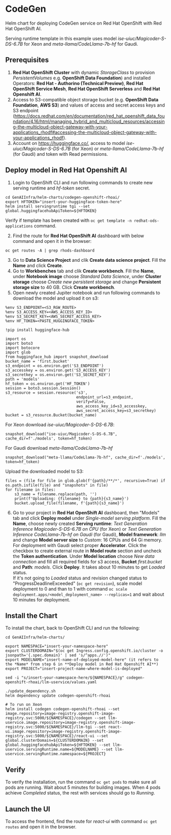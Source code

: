 # CodeGen

Helm chart for deploying CodeGen service on Red Hat OpenShift with Red Hat OpenShift AI.

Serving runtime template in this example uses model *ise-uiuc/Magicoder-S-DS-6.7B* for Xeon and *meta-llama/CodeLlama-7b-hf* for Gaudi.

## Prerequisites 

1. **Red Hat OpenShift Cluster** with dynamic *StorageClass* to provision *PersistentVolumes* e.g. **OpenShift Data Foundation**) and installed Operators: **Red Hat - Authorino (Technical Preview)**, **Red Hat OpenShift Service Mesh**, **Red Hat OpenShift Serverless** and **Red Hat Openshift AI**.
2. Access to S3-compatible object storage bucket (e.g. **OpenShift Data Foundation**, **AWS S3**) and values of access and secret access keys and S3 endpoint (https://docs.redhat.com/en/documentation/red_hat_openshift_data_foundation/4.16/html/managing_hybrid_and_multicloud_resources/accessing-the-multicloud-object-gateway-with-your-applications_rhodf#accessing-the-multicloud-object-gateway-with-your-applications_rhodf).
3. Account on https://huggingface.co/, access to model *ise-uiuc/Magicoder-S-DS-6.7B* (for Xeon) or *meta-llama/CodeLlama-7b-hf* (for Gaudi) and token with Read permissions.

## Deploy model in Red Hat Openshift AI

1. Login to OpenShift CLI and run following commands to create new serving runtime and *hf-token* secret.
```
cd GenAIInfra/helm-charts/codegen-openshift-rhoai/
export HFTOKEN="insert-your-huggingface-token-here"
helm install servingruntime tgi --set global.huggingfacehubApiToken=${HFTOKEN}
```
Verify if template has been created with ```oc get template -n redhat-ods-applications``` command.

2. Find the route for **Red Hat OpenShift AI** dashboard with below command and open it in the browser:
```
oc get routes -A | grep rhods-dashboard
```
3. Go to **Data Science Project** and clik **Create data science project**. Fill the **Name** and click **Create**.
4. Go to **Workbenches** tab and clik **Create workbench**. Fill the **Name**, under **Notebook image** choose *Standard Data Science*, under **Cluster storage** choose *Create new persistent storage* and change **Persistent storage size** to 40 GB. Click **Create workbench**.
5. Open newly created Jupiter notebook and run following commands to download the model and upload it on s3:
```
%env S3_ENDPOINT=<S3_RGW_ROUTE>
%env S3_ACCESS_KEY=<AWS_ACCESS_KEY_ID>
%env S3_SECRET_KEY=<AWS_SECRET_ACCESS_KEY>
%env HF_TOKEN=<PASTE_HUGGINGFACE_TOKEN>
```
```
!pip install huggingface-hub
```
```
import os
import boto3
import botocore
import glob
from huggingface_hub import snapshot_download
bucket_name = 'first.bucket'
s3_endpoint = os.environ.get('S3_ENDPOINT')
s3_accesskey = os.environ.get('S3_ACCESS_KEY')
s3_secretkey = os.environ.get('S3_SECRET_KEY')
path = 'models'
hf_token = os.environ.get('HF_TOKEN')
session = boto3.session.Session()
s3_resource = session.resource('s3',
                               endpoint_url=s3_endpoint,
                               verify=False,
                               aws_access_key_id=s3_accesskey,
                               aws_secret_access_key=s3_secretkey)
bucket = s3_resource.Bucket(bucket_name)
```
For Xeon download *ise-uiuc/Magicoder-S-DS-6.7B*:
```
snapshot_download("ise-uiuc/Magicoder-S-DS-6.7B", cache_dir=f'./models', token=hf_token)
```
For Gaudi download *meta-llama/CodeLlama-7b-hf*
```
snapshot_download("meta-llama/CodeLlama-7b-hf", cache_dir=f'./models', token=hf_token)
```
Upload the downloaded model to S3:
```
files = (file for file in glob.glob(f'{path}/**/*', recursive=True) if os.path.isfile(file) and "snapshots" in file)
for filename in files:
    s3_name = filename.replace(path, '')
    print(f'Uploading: {filename} to {path}{s3_name}')
    bucket.upload_file(filename, f'{path}{s3_name}')
```

6. Go to your project in **Red Hat OpenShift AI** dashboard, then "Models" tab and click **Deploy model** under *Single-model serving platform*. Fill the **Name**, choose newly created **Serving runtime**: *Text Generation Inference Magicoder-S-DS-6.7B on CPU* (for Xeon) or *Text Generation Inference CodeLlama-7b-hf on Gaudi* (for Gaudi), **Model framework**: *llm* and change **Model server size** to *Custom*: 16 CPUs and 64 Gi memory. For deployment with Gaudi select proper **Accelerator**. Click the checkbox to create external route in **Model route** section and uncheck the **Token authentication**. Under **Model location** choose *New data connection* and fill all required fields for s3 access, **Bucket** *first.bucket* and **Path**: *models*. Click **Deploy**. It takes about 10 minutes to get *Loaded* status.\
If it's not going to *Loaded* status and revision changed status to "ProgressDeadlineExceeded" (``oc get revision``), scale model deployment to 0 and than to 1 with command ``oc scale deployment.apps/<model_deployment_name> --replicas=1`` and wait about 10 minutes for deployment.

## Install the Chart

To install the chart, back to OpenShift CLI and run the following:

```console
cd GenAIInfra/helm-charts/

export NAMESPACE="insert-your-namespace-here"
export CLUSTERDOMAIN="$(oc get Ingress.config.openshift.io/cluster -o jsonpath='{.spec.domain}' | sed 's/^apps.//')"
export MODELNAME="insert-name-of-deployed-model-here" (it refers to the *Name* from step 6 in **Deploy model in Red Hat Openshift AI**)
export PROJECT="insert-project-name-where-model-is-deployed"

sed -i "s/insert-your-namespace-here/${NAMESPACE}/g" codegen-openshift-rhoai/llm-uservice/values.yaml

./update_dependency.sh
helm dependency update codegen-openshift-rhoai

# To run on Xeon
helm install codegen codegen-openshift-rhoai --set image.repository=image-registry.openshift-image-registry.svc:5000/${NAMESPACE}/codegen --set llm-uservice.image.repository=image-registry.openshift-image-registry.svc:5000/${NAMESPACE}/llm-tgi --set react-ui.image.repository=image-registry.openshift-image-registry.svc:5000/${NAMESPACE}/react-ui --set global.clusterDomain=${CLUSTERDOMAIN} --set global.huggingfacehubApiToken=${HFTOKEN} --set llm-uservice.servingRuntime.name=${MODELNAME} --set llm-uservice.servingRuntime.namespace=${PROJECT}
``` 

## Verify

To verify the installation, run the command `oc get pods` to make sure all pods are running. Wait about 5 minutes for building images. When 4 pods achieve *Completed* status, the rest with services should go to *Running*.

## Launch the UI
To access the frontend, find the route for *react-ui* with command `oc get routes` and open it in the browser.
